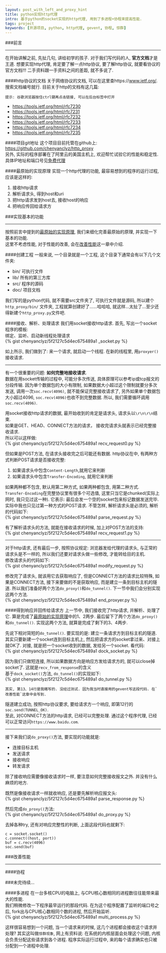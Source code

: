 ```yaml
---
layout: post_with_left_and_proxy_hint
title: python实现http代理
intro: 基于python的socket实现的http代理, 用到了多进程+协程来提高性能. 
tags: project
keywords: [开源项目, python, http代理, gevent, 协程, 惊群]
---
```



###前言

---

在开始讲解之前, 先扯几句, 讲给初学的孩子. 对于我们写代码的人, **官方文档**才是王道. 想要实现http代理, 肯定要了解一点http协议, 要了解http协议, 就要看协议的官方文档!!! 二手资料跟一手资料之间的差距, 就不多说了.    


####http协议的文档
关于网络协议的文档, 可以在这里查https://www.ietf.org/. 搜索文档编号就行. 目前关于http的文档有这几篇:    

```
提示: 谷歌浏览器按住ctrl键再点击链接, 可以在后台标签中打开
```

- https://tools.ietf.org/html/rfc7230    
- https://tools.ietf.org/html/rfc7231    
- https://tools.ietf.org/html/rfc7232    
- https://tools.ietf.org/html/rfc7233    
- https://tools.ietf.org/html/rfc7234    
- https://tools.ietf.org/html/rfc7235    


####项目git地址
这个项目目前托管在github上: https://github.com/chenyanclyz/http_proxy    
另外, 实际的程序部署在了阿里云的美国主机上, 欢迎帮忙试验它的性能和稳定性. 具体IP地址和端口号见[免费代理](/2015/05/proxy.html#http代理)    

####最原始的实现原理
实现一个http代理的功能, 最容易想到的程序的运行过程, 应该是这样的:    

1. 接收http请求    
2. 解析请求头, 得到host和uri    
3. 把http请求发到host去, 接收host的响应    
4. 把响应传回给请求方    



###实现基本的功能

---

按照前言中提到的[最原始的实现原理](#最原始的实现原理), 我们来细化完善最原始的原理, 并实现一下基本的功能.    
这里不考虑性能, 对于性能的改善, 会在[改善性能](#改善性能)这一章中介绍.    


####创建工程
一般来说, 一个目录就是一个工程, 这个目录下通常会有以下几个文件夹:    

- bin/ 可执行文件    
- lib/ 所有的第三方库    
- src/ 程序的源码    
- doc/ 项目文档    

我们写的是python代码, 就不需要src文件夹了, 可执行文件就是源码, 所以建个`http_proxy/bin/` 文件夹, 工程就算创建好了......哈哈哈, 就这样...太扯了...至少还得新建个`http_proxy.py`文件吧.    


####接收、解析、处理请求
我们用socket接收http请求. 首先, 写出一个socket程序的模板:    
绑定、监听、启动新线程处理请求    
{% gist chenyanclyz/5f2127c5d4ec675489a1 _socket.py %}

如上所示, 我们做到了: 来一个请求, 就启动一个线程. 在新的线程里, 用`proxyer()`接收请求.    

---

有一个很重要的问题: **如何完整地接收请求**.    
数据在用socket传输的过程中, 可能分多次传送, 具体原理可以参考ip或tcp报文的分段传输. 因为单个数据包的大小有限制, 如果数据大小超过这个限制就要分多次发送, 调用一次`soc.recv(4096)`, 就不能保证完整接收请求了, 另外如果单个数据包大小超过4096, `soc.recv(4096)`也收不到完整数据. 所以, 我们需要循环调用`soc.recv(4096)`.   

用socket接收http请求的数据, 最开始收到的肯定是请求头, 请求头以`\r\n\r\n`结束.    
如果是GET、HEAD、CONNECT方法的请求， 接收完请求头就表示已经完整接收请求.    
所以可以这样做:    
{% gist chenyanclyz/5f2127c5d4ec675489a1 recv_request0.py %}

但如果是POST方法, 在请求头接收完之后可能还有数据. http协议在中, 有两种方式判断POST请求是否接收完整:    

1. 如果请求头中包含`Content-Length`,就用它来判断    
2. 如果请求头中包含`Transfer-Encoding`, 就用它来判断    

如果两种都不包含, 默认用第二种方式, 如果两种都包含, 用第二种方式.    
`Transfer-Encoding`在完整协议里有很多个可选值, 这里只当它是chunked(实际上网时, 我只见过这一种). 它表示: 最后会发一个空的socket包来标记数据发送完毕.    
实际中我也只见过第一种方式的POST请求. 不管怎样, 解析请求头是必须的, 解析的代码如下:    
{% gist chenyanclyz/5f2127c5d4ec675489a1 parse_request.py %}

有了解析请求头的方法, 就能在接收请求的时候, 加上对POST方法的支持:    
{% gist chenyanclyz/5f2127c5d4ec675489a1 recv_request1.py %}

---

对于http请求, 还有最后一步, 按照协议规定: 浏览器发给代理的请求头, 与正常的请求头是不一样的, 所以我们还要对请求头做一些修改, 才能转给目的主机.    
修改请求头的代码如下:    
{% gist chenyanclyz/5f2127c5d4ec675489a1 modify_request.py %}


修改完了请求头, 就该用它去获取响应了, 但是CONNECT方法的请求比较特殊, 如果是CONNECT方法, 接下来要做的不是获取响应, 而是建立一条到目标主机的隧道. 所以我们准备好两个方法`do_proxy()`和`do_tunnel()`. 下一节中我们会分别实现这两个方法.    
{% gist chenyanclyz/5f2127c5d4ec675489a1 end_proxyer.py %}


####得到响应并回传给请求方
上一节中, 我们接收完了http请求, 并解析、处理了它. 算是完成了[最原始的实现原理](#最原始的实现原理)中的1、2两步. 最后留下了两个方法`do_proxy()`和`do_tunnel()`. 实现这两个方法, 就算是完成了剩下的3、4两步.    

先说下相对简短的`do_tunnel()`. 要实现的是: 建立一条请求方到目标主机的隧道. 其实只要新建一个socket连到目标主机上, 然后把请求方的socket拿过来、对接上就OK了. 对接, 就是把一个socket收到的数据, 发给另一个socket. 看代码:    
{% gist chenyanclyz/5f2127c5d4ec675489a1 dock_socket.py %}

因为我们只做短连接, 所以如果数据方向是响应方发给请求方的, 就可以close掉socket了. 这就是`recv_from_response`的含义    
基于`dock_socket()`方法, `do_tunnel()`的实现如下:    
{% gist chenyanclyz/5f2127c5d4ec675489a1 do_tunnel.py %}

```
其实, 第13、14行是我瞎写的. 没经过测试. 因为我当时直接用的gevent写这段代码. 在`改善性能`这章中会写到.    
```
隧道建立成功, 按照http协议要求, 要给请求方一个响应, 即第12行的`soc.send(TUNNEL_OK)`.    
至此, 对CONNECT方法的http请求, 已经可以完整处理. 通过这个程序代理, 已经可以正常访问`https://www.baidu.com`.    

---

接下来我们说`do_proxy()`方法, 要实现的功能就是:    

- 连接目标主机
- 发送请求
- 接收响应
- 转发请求

除了接收响应需要像接收请求时一样, 要注意如何完整接收报文之外. 并没有什么麻烦的地方.    

既然是像接收请求一样就收响应, 还是要先解析响应报文头:    
{% gist chenyanclyz/5f2127c5d4ec675489a1 parse_response.py %}

然后完成`do_proxy()`方法:    
{% gist chenyanclyz/5f2127c5d4ec675489a1 do_proxy.py %}

去掉各种try, 还有对响应完整性的判断, 上面这段代码也就剩下:    

```
c = socket.socket()
c.connect((host, port))
buf = c.recv(4096)
soc.send(buf)

```

###改善性能

---

####协程

###未完待续...

####多进程
在一台多核CPU的电脑上, 与CPU核心数相同的进程数往往能带来最大的性能.    
我们稍微修改一下程序最早运行的那段代码. 在为这个程序配置了监听的端口号之后, fork出与CPU核心数相同个数的进程, 然后开始监听.   
{% gist chenyanclyz/5f2127c5d4ec675489a1 multi_process.py %}

这样很容易想到一个问题, 当一个请求来的时候, 这几个进程都会接收这个请求并处理? 其实这叫做`惊群现象`, 网上有资料说: 在系统的内核层面会处理这个问题, 内核会负责分配这些请求到各个进程. 程序实际运行过程中, 来的每个请求确实也只被分配到一个进程中处理.    





